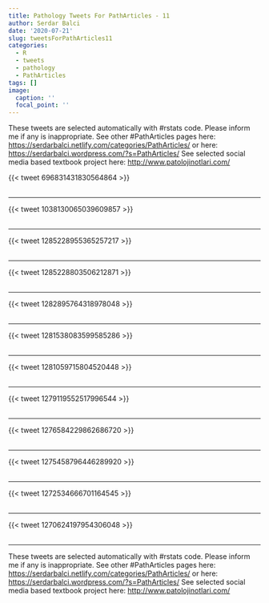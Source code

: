 ```yaml
---
title: Pathology Tweets For PathArticles - 11
author: Serdar Balci
date: '2020-07-21'
slug: tweetsForPathArticles11
categories:
  - R
  - tweets
  - pathology
  - PathArticles
tags: []
image:
  caption: ''
  focal_point: ''
---
```



These tweets are selected automatically with #rstats code. Please inform me if any is inappropriate.
See other #PathArticles pages here: https://serdarbalci.netlify.com/categories/PathArticles/  or here: https://serdarbalci.wordpress.com/?s=PathArticles/ 
See selected social media based textbook project here: http://www.patolojinotlari.com/

{{< tweet 696831431830564864 >}}
<br>
<br>
<hr>
{{< tweet 1038130065039609857 >}}
<br>
<br>
<hr>
{{< tweet 1285228955365257217 >}}
<br>
<br>
<hr>
{{< tweet 1285228803506212871 >}}
<br>
<br>
<hr>
{{< tweet 1282895764318978048 >}}
<br>
<br>
<hr>
{{< tweet 1281538083599585286 >}}
<br>
<br>
<hr>
{{< tweet 1281059715804520448 >}}
<br>
<br>
<hr>
{{< tweet 1279119552517996544 >}}
<br>
<br>
<hr>
{{< tweet 1276584229862686720 >}}
<br>
<br>
<hr>
{{< tweet 1275458796446289920 >}}
<br>
<br>
<hr>
{{< tweet 1272534666701164545 >}}
<br>
<br>
<hr>
{{< tweet 1270624197954306048 >}}
<br>
<br>
<hr>


These tweets are selected automatically with #rstats code. Please inform me if any is inappropriate.
See other #PathArticles pages here: https://serdarbalci.netlify.com/categories/PathArticles/  or here: https://serdarbalci.wordpress.com/?s=PathArticles/ 
See selected social media based textbook project here: http://www.patolojinotlari.com/
